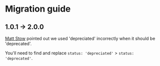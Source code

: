 # Migration guide

## 1.0.1 -> 2.0.0

[Matt Stow](https://github.com/stowball) pointed out we used 'depreciated' incorrectly when it should be 'deprecated'. 

You'll need to find and replace `status: 'depreciated'` > `status: 'deprecated'`.
